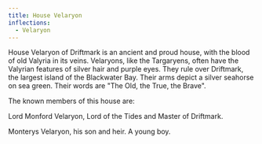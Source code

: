 ```yaml
---
title: House Velaryon
inflections:
  - Velaryon
---
```


House Velaryon of Driftmark is an ancient and proud house, with the blood of old Valyria in its veins. Velaryons, like the Targaryens, often have the Valyrian features of silver hair and purple eyes. They rule over Driftmark, the largest island of the Blackwater Bay. Their arms depict a silver seahorse on sea green. Their words are "The Old, the True, the Brave".

The known members of this house are:

Lord Monford Velaryon, Lord of the Tides and Master of Driftmark.

Monterys Velaryon, his son and heir. A young boy.


